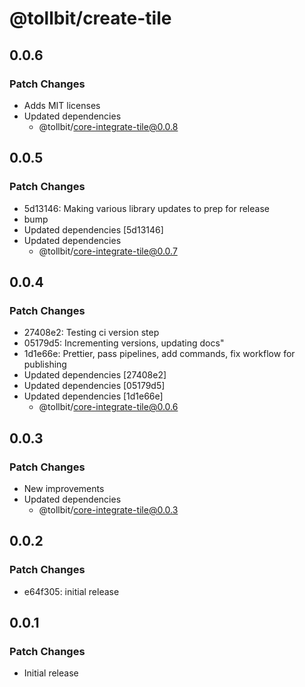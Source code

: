 # @tollbit/create-tile

## 0.0.6

### Patch Changes

- Adds MIT licenses
- Updated dependencies
  - @tollbit/core-integrate-tile@0.0.8

## 0.0.5

### Patch Changes

- 5d13146: Making various library updates to prep for release
- bump
- Updated dependencies [5d13146]
- Updated dependencies
  - @tollbit/core-integrate-tile@0.0.7

## 0.0.4

### Patch Changes

- 27408e2: Testing ci version step
- 05179d5: Incrementing versions, updating docs"
- 1d1e66e: Prettier, pass pipelines, add commands, fix workflow for publishing
- Updated dependencies [27408e2]
- Updated dependencies [05179d5]
- Updated dependencies [1d1e66e]
  - @tollbit/core-integrate-tile@0.0.6

## 0.0.3

### Patch Changes

- New improvements
- Updated dependencies
  - @tollbit/core-integrate-tile@0.0.3

## 0.0.2

### Patch Changes

- e64f305: initial release

## 0.0.1

### Patch Changes

- Initial release
